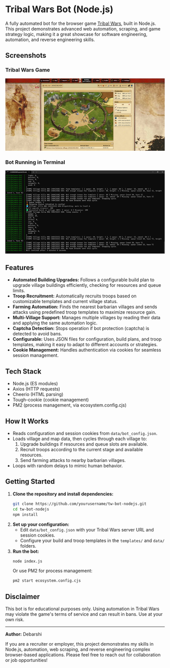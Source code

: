 # Tribal Wars Bot (Node.js)

A fully automated bot for the browser game [Tribal Wars](https://www.tribalwars.net/), built in Node.js. This project demonstrates advanced web automation, scraping, and game strategy logic, making it a great showcase for software engineering, automation, and reverse engineering skills.

## Screenshots

### Tribal Wars Game
![Tribal Wars Game](assets/game.png)

### Bot Running in Terminal
![Bot Terminal Output](assets/bot_terminal.png)

## Features

- **Automated Building Upgrades:** Follows a configurable build plan to upgrade village buildings efficiently, checking for resources and queue limits.
- **Troop Recruitment:** Automatically recruits troops based on customizable templates and current village status.
- **Farming Automation:** Finds the nearest barbarian villages and sends attacks using predefined troop templates to maximize resource gain.
- **Multi-Village Support:** Manages multiple villages by reading their data and applying the same automation logic.
- **Captcha Detection:** Stops operation if bot protection (captcha) is detected to avoid bans.
- **Configurable:** Uses JSON files for configuration, build plans, and troop templates, making it easy to adapt to different accounts or strategies.
- **Cookie Management:** Handles authentication via cookies for seamless session management.

## Tech Stack

- Node.js (ES modules)
- Axios (HTTP requests)
- Cheerio (HTML parsing)
- Tough-cookie (cookie management)
- PM2 (process management, via ecosystem.config.cjs)

## How It Works

- Reads configuration and session cookies from `data/bot_config.json`.
- Loads village and map data, then cycles through each village to:
  1. Upgrade buildings if resources and queue slots are available.
  2. Recruit troops according to the current stage and available resources.
  3. Send farming attacks to nearby barbarian villages.
- Loops with random delays to mimic human behavior.

## Getting Started

1. **Clone the repository and install dependencies:**
   ```bash
   git clone https://github.com/yourusername/tw-bot-nodejs.git
   cd tw-bot-nodejs
   npm install
   ```
2. **Set up your configuration:**
   - Edit `data/bot_config.json` with your Tribal Wars server URL and session cookies.
   - Configure your build and troop templates in the `templates/` and `data/` folders.
3. **Run the bot:**
   ```bash
   node index.js
   ```
   Or use PM2 for process management:
   ```bash
   pm2 start ecosystem.config.cjs
   ```

## Disclaimer

This bot is for educational purposes only. Using automation in Tribal Wars may violate the game's terms of service and can result in bans. Use at your own risk.

---

**Author:** Debarshi

If you are a recruiter or employer, this project demonstrates my skills in Node.js, automation, web scraping, and reverse engineering complex browser-based applications. Please feel free to reach out for collaboration or job opportunities!
